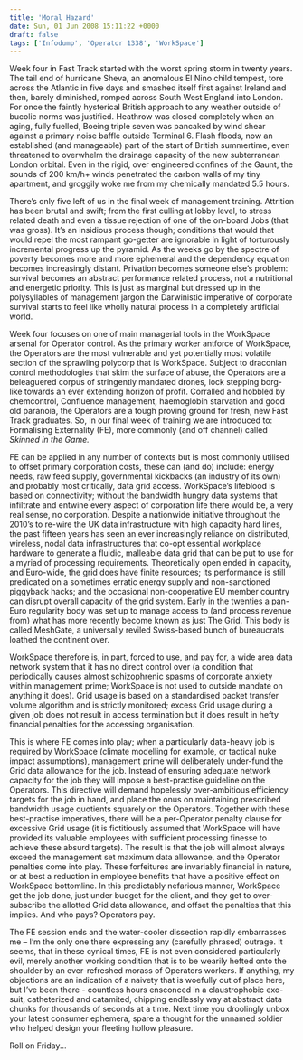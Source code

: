 ```yaml
---
title: 'Moral Hazard'
date: Sun, 01 Jun 2008 15:11:22 +0000
draft: false
tags: ['Infodump', 'Operator 1338', 'WorkSpace']
---
```


Week four in Fast Track started with the worst spring storm in twenty years. The tail end of hurricane Sheva, an anomalous El Nino child tempest, tore across the Atlantic in five days and smashed itself first against Ireland and then, barely diminished, romped across South West England into London. For once the faintly hysterical British approach to any weather outside of bucolic norms was justified. Heathrow was closed completely when an aging, fully fuelled, Boeing triple seven was pancaked by wind shear against a primary noise baffle outside Terminal 6. Flash floods, now an established (and manageable) part of the start of British summertime, even threatened to overwhelm the drainage capacity of the new subterranean London orbital. Even in the rigid, over engineered confines of the Gaunt, the sounds of 200 km/h+ winds penetrated the carbon walls of my tiny apartment, and groggily woke me from my chemically mandated 5.5 hours.

There’s only five left of us in the final week of management training. Attrition has been brutal and swift; from the first culling at lobby level, to stress related death and even a tissue rejection of one of the on-board Jobs (that was gross). It’s an insidious process though; conditions that would that would repel the most rampant go-getter are ignorable in light of torturously incremental progress up the pyramid. As the weeks go by the spectre of poverty becomes more and more ephemeral and the dependency equation becomes increasingly distant. Privation becomes someone else’s problem: survival becomes an abstract performance related process, not a nutritional and energetic priority. This is just as marginal but dressed up in the polysyllables of management jargon the Darwinistic imperative of corporate survival starts to feel like wholly natural process in a completely artificial world.

Week four focuses on one of main managerial tools in the WorkSpace arsenal for Operator control. As the primary worker antforce of WorkSpace, the Operators are the most vulnerable and yet potentially most volatile section of the sprawling polycorp that is WorkSpace. Subject to draconian control methodologies that skim the surface of abuse, the Operators are a beleaguered corpus of stringently mandated drones, lock stepping borg-like towards an ever extending horizon of profit. Corralled and hobbled by chemcontrol, Confluence management, haemoglobin starvation and good old paranoia, the Operators are a tough proving ground for fresh, new Fast Track graduates. So, in our final week of training we are introduced to: Formalising Externality (FE), more commonly (and off channel) called _Skinned in the Game._

FE can be applied in any number of contexts but is most commonly utilised to offset primary corporation costs, these can (and do) include: energy needs, raw feed supply, governmental kickbacks (an industry of its own) and probably most critically, data grid access. WorkSpace’s lifeblood is based on connectivity; without the bandwidth hungry data systems that infiltrate and entwine every aspect of corporation life there would be, a very real sense, no corporation. Despite a nationwide initiative throughout the 2010’s to re-wire the UK data infrastructure with high capacity hard lines, the past fifteen years has seen an ever increasingly reliance on distributed, wireless, nodal data infrastructures that co-opt essential workplace hardware to generate a fluidic, malleable data grid that can be put to use for a myriad of processing requirements. Theoretically open ended in capacity, and Euro-wide, the grid does have finite resources; its performance is still predicated on a sometimes erratic energy supply and non-sanctioned piggyback hacks; and the occasional non-cooperative EU member country can disrupt overall capacity of the grid system. Early in the twenties a pan-Euro regularity body was set up to manage access to (and process revenue from) what has more recently become known as just The Grid. This body is called MeshGate, a universally reviled Swiss-based bunch of bureaucrats loathed the continent over.

WorkSpace therefore is, in part, forced to use, and pay for, a wide area data network system that it has no direct control over (a condition that periodically causes almost schizophrenic spasms of corporate anxiety within management prime; WorkSpace is not used to outside mandate on anything it does). Grid usage is based on a standardised packet transfer volume algorithm and is strictly monitored; excess Grid usage during a given job does not result in access termination but it does result in hefty financial penalties for the accessing organisation.

This is where FE comes into play; when a particularly data-heavy job is required by WorkSpace (climate modelling for example, or tactical nuke impact assumptions), management prime will deliberately under-fund the Grid data allowance for the job. Instead of ensuring adequate network capacity for the job they will impose a best-practise guideline on the Operators. This directive will demand hopelessly over-ambitious efficiency targets for the job in hand, and place the onus on maintaining prescribed bandwidth usage quotients squarely on the Operators. Together with these best-practise imperatives, there will be a per-Operator penalty clause for excessive Grid usage (it is fictitiously assumed that WorkSpace will have provided its valuable employees with sufficient processing finesse to achieve these absurd targets). The result is that the job will almost always exceed the management set maximum data allowance, and the Operator penalties come into play. These forfeitures are invariably financial in nature, or at best a reduction in employee benefits that have a positive effect on WorkSpace bottomline. In this predictably nefarious manner, WorkSpace get the job done, just under budget for the client, and they get to over-subscribe the allotted Grid data allowance, and offset the penalties that this implies. And who pays? Operators pay.

The FE session ends and the water-cooler dissection rapidly embarrasses me – I’m the only one there expressing any (carefully phrased) outrage. It seems, that in these cynical times, FE is not even considered particularly evil, merely another working condition that is to be wearily hefted onto the shoulder by an ever-refreshed morass of Operators workers. If anything, my objections are an indication of a naivety that is woefully out of place here, but I’ve been there - countless hours ensconced in a claustrophobic exo-suit, catheterized and catamited, chipping endlessly way at abstract data chunks for thousands of seconds at a time. Next time you droolingly unbox your latest consumer ephemera, spare a thought for the unnamed soldier who helped design your fleeting hollow pleasure.

Roll on Friday...